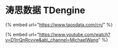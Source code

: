 # 涛思数据 TDengine

{% embed url="https://www.taosdata.com/cn/" %}

{% embed url="https://www.youtube.com/watch?v=D1rrQnRcvvw&ab\_channel=MichaelWang" %}





